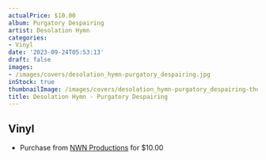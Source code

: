 ```yaml
---
actualPrice: $10.00
album: Purgatory Despairing
artist: Desolation Hymn
categories:
- Vinyl
date: '2023-09-24T05:53:13'
draft: false
images:
- /images/covers/desolation_hymn-purgatory_despairing.jpg
inStock: true
thumbnailImage: /images/covers/desolation_hymn-purgatory_despairing-thumb.jpg
title: Desolation Hymn - Purgatory Despairing
---
```


## Vinyl
* Purchase from [NWN Productions](http://shop.nwnprod.com/index.php?route=product/product&path=76&product_id=33854&sort=pd.name&order=ASC) for $10.00
